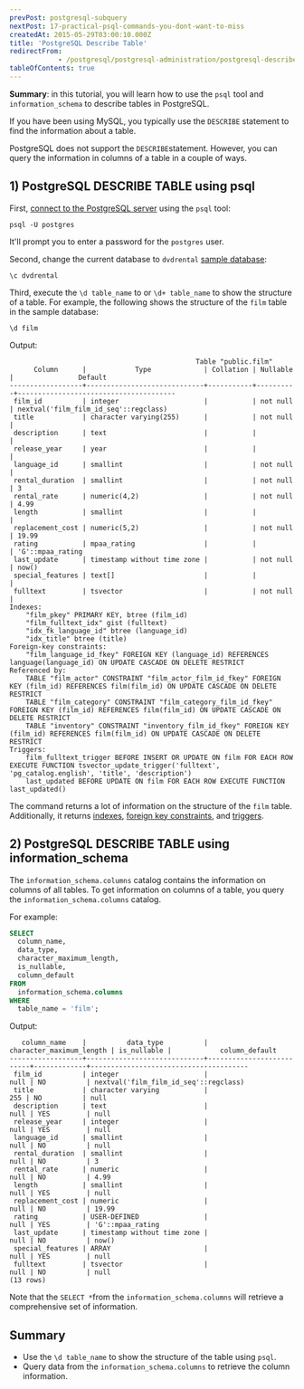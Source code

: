 ```yaml
---
prevPost: postgresql-subquery
nextPost: 17-practical-psql-commands-you-dont-want-to-miss
createdAt: 2015-05-29T03:00:10.000Z
title: 'PostgreSQL Describe Table'
redirectFrom: 
            - /postgresql/postgresql-administration/postgresql-describe-table
tableOfContents: true
---
```


**Summary**: in this tutorial, you will learn how to use the `psql` tool and `information_schema` to describe tables in PostgreSQL.

If you have been using MySQL, you typically use the `DESCRIBE` statement to find the information about a table.

PostgreSQL does not support the `DESCRIBE`statement. However, you can query the information in columns of a table in a couple of ways.

## 1) PostgreSQL DESCRIBE TABLE using psql

First, [connect to the PostgreSQL server](/postgresql/postgresql-getting-started/connect-to-postgresql-database) using the `psql` tool:

```
psql -U postgres
```

It'll prompt you to enter a password for the `postgres` user.

Second, change the current database to `dvdrental` [sample database](/postgresql/postgresql-getting-started/postgresql-sample-database):

```
\c dvdrental
```

Third, execute the `\d table_name` to or `\d+ table_name` to show the structure of a table. For example, the following shows the structure of the `film` table in the sample database:

```
\d film
```

Output:

```
                                              Table "public.film"
      Column      |            Type             | Collation | Nullable |                Default
------------------+-----------------------------+-----------+----------+---------------------------------------
 film_id          | integer                     |           | not null | nextval('film_film_id_seq'::regclass)
 title            | character varying(255)      |           | not null |
 description      | text                        |           |          |
 release_year     | year                        |           |          |
 language_id      | smallint                    |           | not null |
 rental_duration  | smallint                    |           | not null | 3
 rental_rate      | numeric(4,2)                |           | not null | 4.99
 length           | smallint                    |           |          |
 replacement_cost | numeric(5,2)                |           | not null | 19.99
 rating           | mpaa_rating                 |           |          | 'G'::mpaa_rating
 last_update      | timestamp without time zone |           | not null | now()
 special_features | text[]                      |           |          |
 fulltext         | tsvector                    |           | not null |
Indexes:
    "film_pkey" PRIMARY KEY, btree (film_id)
    "film_fulltext_idx" gist (fulltext)
    "idx_fk_language_id" btree (language_id)
    "idx_title" btree (title)
Foreign-key constraints:
    "film_language_id_fkey" FOREIGN KEY (language_id) REFERENCES language(language_id) ON UPDATE CASCADE ON DELETE RESTRICT
Referenced by:
    TABLE "film_actor" CONSTRAINT "film_actor_film_id_fkey" FOREIGN KEY (film_id) REFERENCES film(film_id) ON UPDATE CASCADE ON DELETE RESTRICT
    TABLE "film_category" CONSTRAINT "film_category_film_id_fkey" FOREIGN KEY (film_id) REFERENCES film(film_id) ON UPDATE CASCADE ON DELETE RESTRICT
    TABLE "inventory" CONSTRAINT "inventory_film_id_fkey" FOREIGN KEY (film_id) REFERENCES film(film_id) ON UPDATE CASCADE ON DELETE RESTRICT
Triggers:
    film_fulltext_trigger BEFORE INSERT OR UPDATE ON film FOR EACH ROW EXECUTE FUNCTION tsvector_update_trigger('fulltext', 'pg_catalog.english', 'title', 'description')
    last_updated BEFORE UPDATE ON film FOR EACH ROW EXECUTE FUNCTION last_updated()
```

The command returns a lot of information on the structure of the `film` table. Additionally, it returns [indexes](/postgresql/postgresql-indexes), [foreign key constraints](/postgresql/postgresql-foreign-key), and [triggers](/postgresql/postgresql-triggers).

## 2) PostgreSQL DESCRIBE TABLE using information_schema

The `information_schema.columns` catalog contains the information on columns of all tables. To get information on columns of a table, you query the `information_schema.columns` catalog.

For example:

```sql
SELECT
  column_name,
  data_type,
  character_maximum_length,
  is_nullable,
  column_default
FROM
  information_schema.columns
WHERE
  table_name = 'film';
```

Output:

```
   column_name    |          data_type          | character_maximum_length | is_nullable |            column_default
------------------+-----------------------------+--------------------------+-------------+---------------------------------------
 film_id          | integer                     |                     null | NO          | nextval('film_film_id_seq'::regclass)
 title            | character varying           |                      255 | NO          | null
 description      | text                        |                     null | YES         | null
 release_year     | integer                     |                     null | YES         | null
 language_id      | smallint                    |                     null | NO          | null
 rental_duration  | smallint                    |                     null | NO          | 3
 rental_rate      | numeric                     |                     null | NO          | 4.99
 length           | smallint                    |                     null | YES         | null
 replacement_cost | numeric                     |                     null | NO          | 19.99
 rating           | USER-DEFINED                |                     null | YES         | 'G'::mpaa_rating
 last_update      | timestamp without time zone |                     null | NO          | now()
 special_features | ARRAY                       |                     null | YES         | null
 fulltext         | tsvector                    |                     null | NO          | null
(13 rows)
```

Note that the `SELECT *`from the `information_schema.columns` will retrieve a comprehensive set of information.

## Summary

- Use the `\d table_name` to show the structure of the table using `psql`.
- Query data from the `information_schema.columns` to retrieve the column information.
